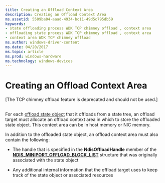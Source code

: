 ```yaml
---
title: Creating an Offload Context Area
description: Creating an Offload Context Area
ms.assetid: 5509ba04-aaad-4934-bc11-49d5c795db59
keywords:
- state offloading process WDK TCP chimney offload , context area
- offloading state process WDK TCP chimney offload , context area
- context area WDK TCP chimney offload
ms.author: windows-driver-content
ms.date: 04/20/2017
ms.topic: article
ms.prod: windows-hardware
ms.technology: windows-devices
---
```


# Creating an Offload Context Area


\[The TCP chimney offload feature is deprecated and should not be used.\]

## <a href="" id="ddk-creating-an-offload-context-area-ng"></a>


For each [offload state object](offload-state-objects.md) that it offloads from a state tree, an offload target must allocate an offload context area in which to store the offloaded state object. This context area can be in host memory or NIC memory.

In addition to the offloaded state object, an offload context area must also contain the following:

-   The handle that is specified in the **NdisOffloadHandle** member of the [**NDIS\_MINIPORT\_OFFLOAD\_BLOCK\_LIST**](https://msdn.microsoft.com/library/windows/hardware/ff566469) structure that was originally associated with the state object

-   Any additional internal information that the offload target uses to keep track of the state object or associated resources

 

 





